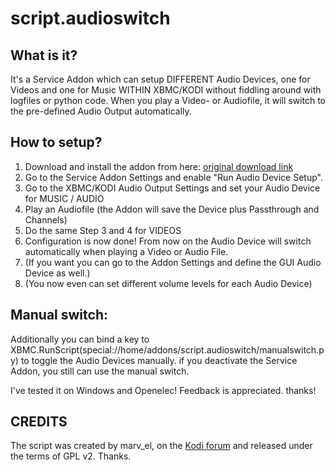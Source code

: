 # script.audioswitch

## What is it?

It's a Service Addon which can setup DIFFERENT Audio Devices, one for Videos and one for Music WITHIN XBMC/KODI without fiddling around with logfiles or python code. When you play a Video- or Audiofile, it will switch to the pre-defined Audio Output automatically.

## How to setup?

1. Download and install the addon from here: [original download link](https://www.dropbox.com/s/v1gvutur8l5hvpo/script.audioswitch.0.2.3.zip?dl=0)
2. Go to the Service Addon Settings and enable "Run Audio Device Setup".
3. Go to the XBMC/KODI Audio Output Settings and set your Audio Device for MUSIC / AUDIO
4. Play an Audiofile (the Addon will save the Device plus Passthrough and Channels)
5. Do the same Step 3 and 4 for VIDEOS
6. Configuration is now done! From now on the Audio Device will switch automatically when playing a Video or Audio File.
7. (If you want you can go to the Addon Settings and define the GUI Audio Device as well.)
8. (You now even can set different volume levels for each Audio Device)

## Manual switch:

Additionally you can bind a key to XBMC.RunScript(special://home/addons/script.audioswitch/manualswitch.py) to toggle the Audio Devices manually.
if you deactivate the Service Addon, you still can use the manual switch.

I've tested it on Windows and Openelec!
Feedback is appreciated. thanks!

## CREDITS

The script was created by marv_el, on the [Kodi forum](http://forum.kodi.tv/showthread.php?tid=201896&pid=1771231#pid1771231) and released under the terms of GPL v2. Thanks. 
